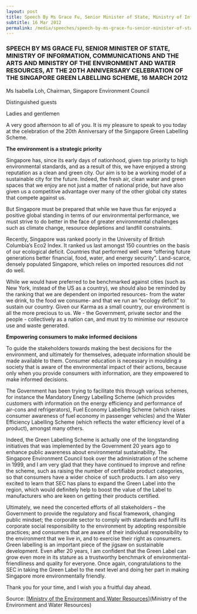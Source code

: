 ```yaml
---
layout: post
title: Speech By Ms Grace Fu, Senior Minister of State, Ministry of Information, Communications and the Arts and Ministry of the Environment and Water Resources, at the 20th anniversary celebration of the Singapore Green Labelling Scheme, 16 March 2012
subtitle: 16 Mar 2012
permalink: /media/speeches/speech-by-ms-grace-fu-senior-minister-of-state-ministry-of-information-communications-and-the-arts-and-ministry-of-the-environment-and-water-resources
---
```


### SPEECH BY MS GRACE FU, SENIOR MINISTER OF STATE, MINISTRY OF INFORMATION, COMMUNICATIONS AND THE ARTS AND MINISTRY OF THE ENVIRONMENT AND WATER RESOURCES, AT THE 20TH ANNIVERSARY CELEBRATION OF THE SINGAPORE GREEN LABELLING SCHEME, 16 MARCH 2012

Ms Isabella Loh, Chairman, Singapore Environment Council

Distinguished guests

Ladies and gentlemen

A very good afternoon to all of you. It is my pleasure to speak to you today at the celebration of the 20th Anniversary of the Singapore Green Labelling Scheme.

**The environment is a strategic priority**

Singapore has, since its early days of nationhood, given top priority to high environmental standards, and as a result of this, we have enjoyed a strong reputation as a clean and green city. Our aim is to be a working model of a sustainable city for the future. Indeed, the fresh air, clean water and green spaces that we enjoy are not just a matter of national pride, but have also given us a competitive advantage over many of the other global city states that compete against us. 

But Singapore must be prepared that while we have thus far enjoyed a positive global standing in terms of our environmental performance, we must strive to do better in the face of greater environmental challenges such as climate change, resource depletions and landfill constraints. 

Recently, Singapore was ranked poorly in the University of British Columbia’s Eco2 Index. It ranked us last amongst 150 countries on the basis of our ecological deficit. Countries that performed well were “offering future generations better financial, food, water, and energy security”. Land-scarce, densely populated Singapore, which relies on imported resources did not do well. 

While we would have preferred to be benchmarked against cities (such as New York, instead of the US as a country), we should also be reminded by the ranking that we are dependent on imported resources- from the water we drink, to the food we consume- and that we run an “ecology deficit” to sustain our country. Given our Karma as a small country, our environment is all the more precious to us. We - the Government, private sector and the people - collectively as a nation can, and must try to minimise our resource use and waste generated.

**Empowering consumers to make informed decisions**

To guide the stakeholders towards making the best decisions for the environment, and ultimately for themselves, adequate information should be made available to them. Consumer education is necessary in moulding a society that is aware of the environmental impact of their actions, because only when you provide consumers with information, are they empowered to make informed decisions. 

The Government has been trying to facilitate this through various schemes, for instance the Mandatory Energy Labelling Scheme (which provides customers with information on the energy efficiency and performance of air-cons and refrigerators), Fuel Economy Labelling Scheme (which raises consumer awareness of fuel economy in passenger vehicles) and the Water Efficiency Labelling Scheme (which reflects the water efficiency level of a product), amongst many others. 

Indeed, the Green Labelling Scheme is actually one of the longstanding initiatives that was implemented by the Government 20 years ago to enhance public awareness about environmental sustainability. The Singapore Environment Council took over the administration of the scheme in 1999, and I am very glad that they have continued to improve and refine the scheme, such as raising the number of certifiable product categories, so that consumers have a wider choice of such products. I am also very excited to learn that SEC has plans to expand the Green Label into the region, which would definitely help to boost the value of the Label to manufacturers who are keen on getting their products certified. 

Ultimately, we need the concerted efforts of all stakeholders – the Government to provide the regulatory and fiscal framework, changing public mindset; the corporate sector to comply with standards and fulfil its corporate social responsibility to the environment by adopting responsible practices; and consumers that are aware of their individual responsibility to the environment that we live in, and to exercise their right as consumers. Green labelling is an important piece of the jigsaw on sustainable development. Even after 20 years, I am confident that the Green Label can grow even more in its stature as a trustworthy benchmark of environmental-friendliness and quality for everyone. Once again, congratulations to the SEC in taking the Green Label to the next level and doing her part in making Singapore more environmentally friendly. 

Thank you for your time, and I wish you a fruitful day ahead.



Source: [<a href="Ministry of the Environment and Water Resources" target="_blank">Ministry of the Environment and Water Resources</a>](Ministry of the Environment and Water Resources)